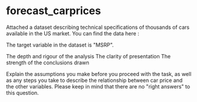 # forecast_carprices

Attached a dataset describing technical specifications of thousands of cars available in the US market.
You can find the data here :


The target variable in the dataset is "MSRP".

The depth and rigour of the analysis
The clarity of presentation
The strength of the conclusions drawn

Explain the assumptions you make before you proceed with the task, as well as any steps you take to describe the relationship between car price and the other variables. Please keep in mind that there are no "right answers" to this question.
